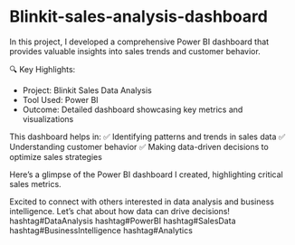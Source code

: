 # Blinkit-sales-analysis-dashboard
In this project, I developed a comprehensive Power BI dashboard that provides valuable insights into sales trends and customer behavior.

🔍 Key Highlights:
- Project: Blinkit Sales Data Analysis
- Tool Used: Power BI
- Outcome: Detailed dashboard showcasing key metrics and visualizations

This dashboard helps in: 
✅ Identifying patterns and trends in sales data 
✅ Understanding customer behavior 
✅ Making data-driven decisions to optimize sales strategies

Here’s a glimpse of the Power BI dashboard I created, highlighting critical sales metrics.

Excited to connect with others interested in data analysis and business intelligence. Let’s chat about how data can drive decisions!
hashtag#DataAnalysis hashtag#PowerBI hashtag#SalesData hashtag#BusinessIntelligence hashtag#Analytics
